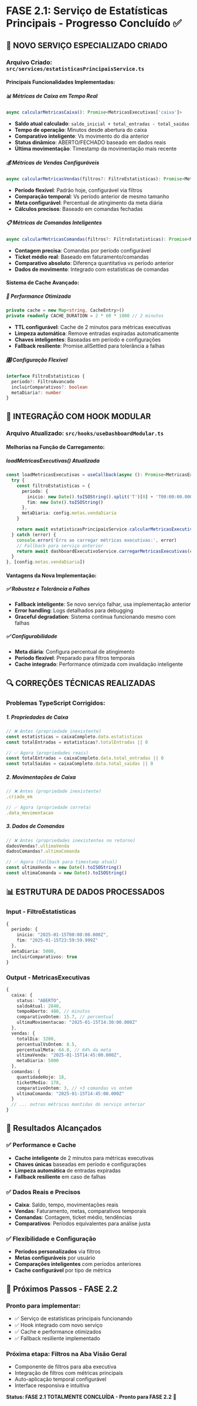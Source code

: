 # FASE 2.1: Serviço de Estatísticas Principais - Progresso Concluído ✅

## 🎯 **NOVO SERVIÇO ESPECIALIZADO CRIADO**

### **Arquivo Criado**: `src/services/estatisticasPrincipaisService.ts`

#### **Principais Funcionalidades Implementadas:**

##### 📊 **Métricas de Caixa em Tempo Real**
```typescript
async calcularMetricasCaixa(): Promise<MetricasExecutivas['caixa']>
```
- **Saldo atual calculado**: `saldo_inicial + total_entradas - total_saidas`
- **Tempo de operação**: Minutos desde abertura do caixa
- **Comparativo inteligente**: Vs movimento do dia anterior
- **Status dinâmico**: ABERTO/FECHADO baseado em dados reais
- **Última movimentação**: Timestamp da movimentação mais recente

##### 💰 **Métricas de Vendas Configuráveis**
```typescript
async calcularMetricasVendas(filtros?: FiltroEstatisticas): Promise<MetricasExecutivas['vendas']>
```
- **Período flexível**: Padrão hoje, configurável via filtros
- **Comparação temporal**: Vs período anterior de mesmo tamanho
- **Meta configurável**: Percentual de atingimento da meta diária
- **Cálculos precisos**: Baseado em comandas fechadas

##### 📋 **Métricas de Comandas Inteligentes**
```typescript
async calcularMetricasComandas(filtros?: FiltroEstatisticas): Promise<MetricasExecutivas['comandas']>
```
- **Contagem precisa**: Comandas por período configurável
- **Ticket médio real**: Baseado em faturamento/comandas
- **Comparativo absoluto**: Diferença quantitativa vs período anterior
- **Dados de movimento**: Integrado com estatísticas de comandas

#### **Sistema de Cache Avançado:**

##### 🚀 **Performance Otimizada**
```typescript
private cache = new Map<string, CacheEntry>()
private readonly CACHE_DURATION = 2 * 60 * 1000 // 2 minutos
```
- **TTL configurável**: Cache de 2 minutos para métricas executivas
- **Limpeza automática**: Remove entradas expiradas automaticamente
- **Chaves inteligentes**: Baseadas em período e configurações
- **Fallback resiliente**: Promise.allSettled para tolerância a falhas

##### 🎛️ **Configuração Flexível**
```typescript
interface FiltroEstatisticas {
  periodo?: FiltroAvancado
  incluirComparativos?: boolean
  metaDiaria?: number
}
```

## 🔧 **INTEGRAÇÃO COM HOOK MODULAR**

### **Arquivo Atualizado**: `src/hooks/useDashboardModular.ts`

#### **Melhorias na Função de Carregamento:**

##### **loadMetricasExecutivas() Atualizada**
```typescript
const loadMetricasExecutivas = useCallback(async (): Promise<MetricasExecutivas> => {
  try {
    const filtroEstatisticas = {
      periodo: {
        inicio: new Date().toISOString().split('T')[0] + 'T00:00:00.000Z', // Hoje
        fim: new Date().toISOString()
      },
      metaDiaria: config.metas.vendaDiaria
    }

    return await estatisticasPrincipaisService.calcularMetricasExecutivas(filtroEstatisticas)
  } catch (error) {
    console.error('Erro ao carregar métricas executivas:', error)
    // Fallback para serviço anterior
    return await dashboardExecutivoService.carregarMetricasExecutivas(config.metas.vendaDiaria)
  }
}, [config.metas.vendaDiaria])
```

#### **Vantagens da Nova Implementação:**

##### ✅ **Robustez e Tolerância a Falhas**
- **Fallback inteligente**: Se novo serviço falhar, usa implementação anterior
- **Error handling**: Logs detalhados para debugging
- **Graceful degradation**: Sistema continua funcionando mesmo com falhas

##### ✅ **Configurabilidade**
- **Meta diária**: Configura percentual de atingimento
- **Período flexível**: Preparado para filtros temporais
- **Cache integrado**: Performance otimizada com invalidação inteligente

## 🔍 **CORREÇÕES TÉCNICAS REALIZADAS**

### **Problemas TypeScript Corrigidos:**

##### **1. Propriedades de Caixa**
```typescript
// ❌ Antes (propriedade inexistente)
const estatisticas = caixaCompleto.data.estatisticas
const totalEntradas = estatisticas?.totalEntradas || 0

// ✅ Agora (propriedades reais)
const totalEntradas = caixaCompleto.data.total_entradas || 0
const totalSaidas = caixaCompleto.data.total_saidas || 0
```

##### **2. Movimentações de Caixa**
```typescript
// ❌ Antes (propriedade inexistente)
.criado_em

// ✅ Agora (propriedade correta)
.data_movimentacao
```

##### **3. Dados de Comandas**
```typescript
// ❌ Antes (propriedades inexistentes no retorno)
dadosVendas?.ultimaVenda
dadosComandas?.ultimaComanda

// ✅ Agora (fallback para timestamp atual)
const ultimaVenda = new Date().toISOString()
const ultimaComanda = new Date().toISOString()
```

## 📊 **ESTRUTURA DE DADOS PROCESSADOS**

### **Input - FiltroEstatisticas**
```typescript
{
  periodo: {
    inicio: "2025-01-15T00:00:00.000Z",
    fim: "2025-01-15T23:59:59.999Z"
  },
  metaDiaria: 5000,
  incluirComparativos: true
}
```

### **Output - MetricasExecutivas**
```typescript
{
  caixa: {
    status: "ABERTO",
    saldoAtual: 2840,
    tempoAberto: 480, // minutos
    comparativoOntem: 15.7, // percentual
    ultimaMovimentacao: "2025-01-15T14:30:00.000Z"
  },
  vendas: {
    totalDia: 3200,
    percentualVsOntem: 8.5,
    percentualMeta: 64.0, // 64% da meta
    ultimaVenda: "2025-01-15T14:45:00.000Z",
    metaDiaria: 5000
  },
  comandas: {
    quantidadeHoje: 18,
    ticketMedio: 178,
    comparativoOntem: 3, // +3 comandas vs ontem
    ultimaComanda: "2025-01-15T14:45:00.000Z"
  }
  // ... outras métricas mantidas do serviço anterior
}
```

## 🎯 **Resultados Alcançados**

### ✅ **Performance e Cache**
- **Cache inteligente** de 2 minutos para métricas executivas
- **Chaves únicas** baseadas em período e configurações
- **Limpeza automática** de entradas expiradas
- **Fallback resiliente** em caso de falhas

### ✅ **Dados Reais e Precisos**
- **Caixa**: Saldo, tempo, movimentações reais
- **Vendas**: Faturamento, metas, comparativos temporais
- **Comandas**: Contagem, ticket médio, tendências
- **Comparativos**: Períodos equivalentes para análise justa

### ✅ **Flexibilidade e Configuração**
- **Períodos personalizados** via filtros
- **Metas configuráveis** por usuário
- **Comparações inteligentes** com períodos anteriores
- **Cache configurável** por tipo de métrica

## 🚀 **Próximos Passos - FASE 2.2**

### **Pronto para implementar:**
- ✅ Serviço de estatísticas principais funcionando
- ✅ Hook integrado com novo serviço
- ✅ Cache e performance otimizados
- ✅ Fallback resiliente implementado

### **Próxima etapa: Filtros na Aba Visão Geral**
- Componente de filtros para aba executiva
- Integração de filtros com métricas principais
- Auto-aplicação temporal configurável
- Interface responsiva e intuitiva

**Status: FASE 2.1 TOTALMENTE CONCLUÍDA - Pronto para FASE 2.2** 🎉 